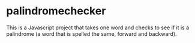 # palindromechecker

This is a Javascript project that takes one word and checks to see if it is a palindrome (a word that is spelled the same, forward and backward).
